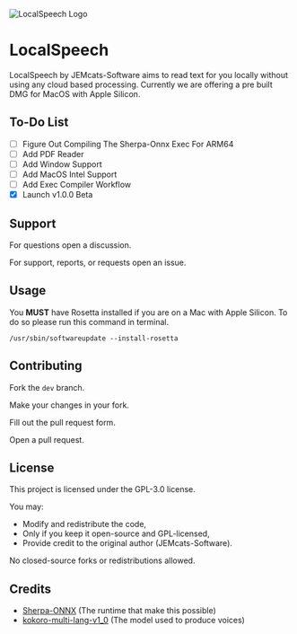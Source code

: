 ![LocalSpeech Logo](./assets/icon.png)
# LocalSpeech
LocalSpeech by JEMcats-Software aims to read text for you locally without using any cloud based processing. Currently we are offering a pre built DMG for MacOS with Apple Silicon.

## To-Do List
- [ ] Figure Out Compiling The Sherpa-Onnx Exec For ARM64
- [ ] Add PDF Reader
- [ ] Add Window Support
- [ ] Add MacOS Intel Support
- [ ] Add Exec Compiler Workflow
- [x] Launch v1.0.0 Beta

## Support
For questions open a discussion.

For support, reports, or requests open an issue.

## Usage
You **MUST** have Rosetta installed if you are on a Mac with Apple Silicon. To do so please run this command in terminal.
```
/usr/sbin/softwareupdate --install-rosetta
```

## Contributing
Fork the ``dev`` branch.

Make your changes in your fork.

Fill out the pull request form.

Open a pull request.

## License
This project is licensed under the GPL-3.0 license.

You may:
- Modify and redistribute the code,
- Only if you keep it open-source and GPL-licensed,
- Provide credit to the original author (JEMcats-Software).

No closed-source forks or redistributions allowed.

## Credits

- [Sherpa-ONNX](https://github.com/k2-fsa/sherpa-onnx) (The runtime that make this possible)
- [kokoro-multi-lang-v1_0](https://huggingface.co/csukuangfj/kokoro-multi-lang-v1_0) (The model used to produce voices)